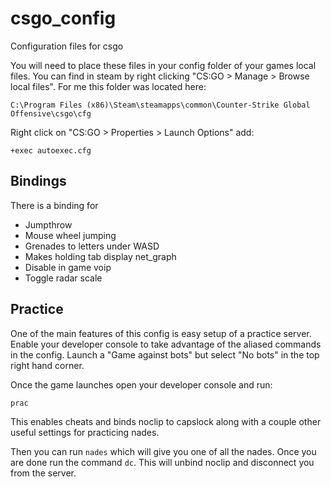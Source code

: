 # csgo_config
 Configuration files for csgo

You will need to place these files in your config folder of your games local files. You can find in steam by right clicking "CS:GO > Manage > Browse local files". For me this folder was located here:

```
C:\Program Files (x86)\Steam\steamapps\common\Counter-Strike Global Offensive\csgo\cfg
```

Right click on "CS:GO > Properties > Launch Options" add:

```
+exec autoexec.cfg
```

## Bindings

There is a binding for

- Jumpthrow
- Mouse wheel jumping
- Grenades to letters under WASD
- Makes holding tab display net_graph
- Disable in game voip
- Toggle radar scale

## Practice

One of the main features of this config is easy setup of a practice server. Enable your developer console to take advantage of the aliased commands in the config.
Launch a "Game against bots" but select "No bots" in the top right hand corner.

Once the game launches open your developer console and run:

```
prac
```

This enables cheats and binds noclip to capslock along with a couple other useful settings for practicing nades.

Then you can run `nades` which will give you one of all the nades. Once you are done run the command `dc`. This will unbind noclip and disconnect you from the server.
